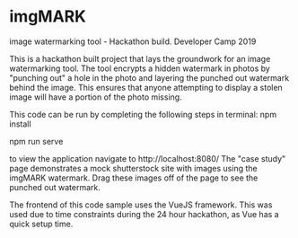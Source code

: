 # imgMARK
image watermarking tool - Hackathon build. Developer Camp 2019

This is a hackathon built project that lays the groundwork for an image watermarking tool. The tool encrypts a hidden watermark in photos
by "punching out" a hole in the photo and layering the punched out watermark behind the image. This ensures that anyone attempting to display
a stolen image will have a portion of the photo missing.

This code can be run by completing the following steps in terminal:
npm install

npm run serve

to view the application navigate to http://localhost:8080/
The "case study" page demonstrates a mock shutterstock site with images using the imgMARK watermark. Drag these images off of the page to see
the punched out watermark.

The frontend of this code sample uses the VueJS framework. This was used due to time constraints during the 24 hour hackathon, as Vue has a quick setup time.
